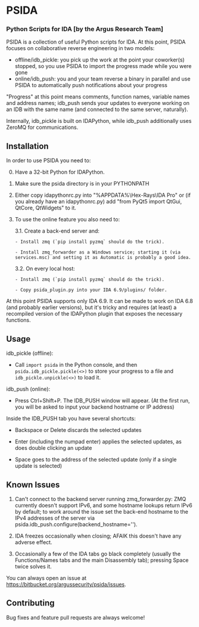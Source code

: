 PSIDA
=========
### Python Scripts for IDA [by the Argus Research Team]

PSIDA is a collection of useful Python scripts for IDA.
At this point, PSIDA focuses on collaborative reverse engineering in two models:
 - offline/idb_pickle: you pick up the work at the point your coworker(s) stopped, so you use PSIDA to import the progress made while you were gone
 - online/idb_push: you and your team reverse a binary in parallel and use PSIDA to automatically push notifications about your progress

"Progress" at this point means comments, function names, variable names and address names; idb_push sends your updates to everyone working on an IDB with the same name (and connected to the same server, naturally).
 
Internally, idb_pickle is built on IDAPython, while idb_push additionally uses ZeroMQ for communications.


Installation
------------
In order to use PSIDA you need to:

0. Have a 32-bit Python for IDAPython.

1. Make sure the psida directory is in your PYTHONPATH

2. Either copy idapythonrc.py into "%APPDATA%\Hex-Rays\IDA Pro" or (if you already have an idapythonrc.py) add "from PyQt5 import QtGui, QtCore, QtWidgets" to it.

3. To use the online feature you also need to:

    3.1. Create a back-end server and:

       - Install zmq (`pip install pyzmq` should do the trick).

       - Install zmq_forwarder as a Windows service; starting it (via services.msc) and setting it as Automatic is probably a good idea.

    3.2. On every local host:

       - Install zmq (`pip install pyzmq` should do the trick).

       - Copy psida_plugin.py into your IDA 6.9/plugins/ folder.


At this point PSIDA supports only IDA 6.9. It can be made to work on IDA 6.8 (and probably earlier versions), but it's tricky and requires (at least) a recompiled version of the IDAPython plugin that exposes the necessary functions.



Usage
------------
idb_pickle (offline): 

 - Call `import psida` in the Python console, and then `psida.idb_pickle.pickle(<>)` to store your progress to a file and `idb_pickle.unpickle(<>)` to load it.

idb_push (online): 

 - Press Ctrl+Shift+P. The IDB_PUSH window will appear. (At the first run, you will be asked to input your backend hostname or IP address)

Inside the IDB_PUSH tab you have several shortcuts:

 - Backspace or Delete discards the selected updates

 - Enter (including the numpad enter) applies the selected updates, as does double clicking an update

 - Space goes to the address of the selected update (only if a single update is selected)



Known Issues
------------
1. Can't connect to the backend server running zmq_forwarder.py: ZMQ currently doesn't support IPv6, and some hostname lookups return IPv6 by default; to work around the issue set the back-end hostname to the IPv4 addresses of the server via psida.idb_push.configure(backend_hostname='<your backend IP>').

2. IDA freezes occasionally when closing; AFAIK this doesn't have any adverse effect.

3. Occasionally a few of the IDA tabs go black completely (usually the Functions/Names tabs and the main Disassembly tab); pressing Space twice solves it.


You can always open an issue at https://bitbucket.org/argussecurity/psida/issues.


Contributing
------------
Bug fixes and feature pull requests are always welcome!
